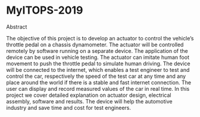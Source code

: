 # MyITOPS-2019
Abstract

The objective of this project is to develop an actuator to control the vehicle’s throttle pedal on a chassis dynamometer. The actuator will be controlled remotely by software running on a separate device. The application of the device can be used in vehicle testing. The actuator can imitate human foot movement to push the throttle pedal to simulate human driving. The device will be connected to the internet, which enables a test engineer to test and control the car, respectively the speed of the test car at any time and any place around the world if there is a stable and fast internet connection. The user can display and record measured values of the car in real time. In this project we cover detailed explanation on actuator design, electrical assembly, software and results. The device will help the automotive industry and save time and cost for test engineers.
